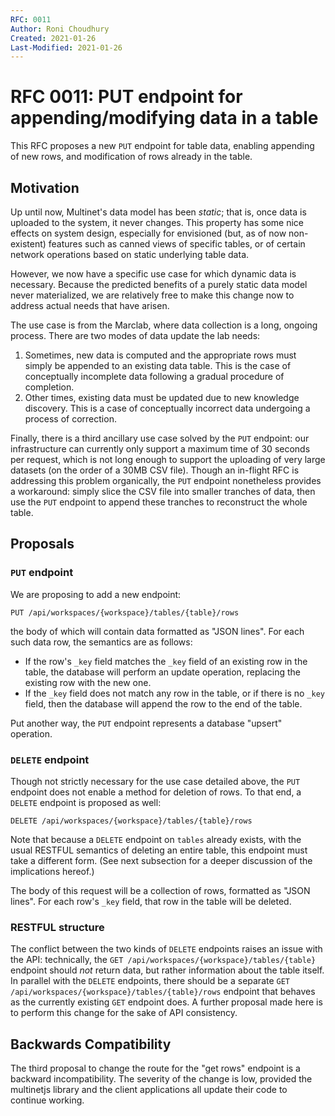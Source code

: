 ```yaml
---
RFC: 0011
Author: Roni Choudhury
Created: 2021-01-26
Last-Modified: 2021-01-26
---
```


# RFC 0011: PUT endpoint for appending/modifying data in a table

This RFC proposes a new `PUT` endpoint for table data, enabling appending of new
rows, and modification of rows already in the table.

## Motivation

Up until now, Multinet's data model has been *static*; that is, once data is
uploaded to the system, it never changes. This property has some nice effects on
system design, especially for envisioned (but, as of now non-existent) features
such as canned views of specific tables, or of certain network operations based
on static underlying table data.

However, we now have a specific use case for which dynamic data is necessary.
Because the predicted benefits of a purely static data model never materialized,
we are relatively free to make this change now to address actual needs that have
arisen.

The use case is from the Marclab, where data collection is a long, ongoing
process. There are two modes of data update the lab needs:

1. Sometimes, new data is computed and the appropriate rows must simply be
   appended to an existing data table. This is the case of conceptually
   incomplete data following a gradual procedure of completion.
2. Other times, existing data must be updated due to new knowledge discovery.
   This is a case of conceptually incorrect data undergoing a process of
   correction.

Finally, there is a third ancillary use case solved by the `PUT` endpoint: our
infrastructure can currently only support a maximum time of 30 seconds per
request, which is not long enough to support the uploading of very large
datasets (on the order of a 30MB CSV file). Though an in-flight RFC is
addressing this problem organically, the `PUT` endpoint nonetheless provides a
workaround: simply slice the CSV file into smaller tranches of data, then use
the `PUT` endpoint to append these tranches to reconstruct the whole table.

## Proposals

### `PUT` endpoint

We are proposing to add a new endpoint:

```
PUT /api/workspaces/{workspace}/tables/{table}/rows
```

the body of which will contain data formatted as "JSON lines". For each such
data row, the semantics are as follows:

- If the row's `_key` field matches the `_key` field of an existing row in the
  table, the database will perform an update operation, replacing the existing row
  with the new one.
- If the `_key` field does not match any row in the table, or if there is no
  `_key` field, then the database will append the row to the end of the table.

Put another way, the `PUT` endpoint represents a database "upsert" operation.

### `DELETE` endpoint

Though not strictly necessary for the use case detailed above, the `PUT`
endpoint does not enable a method for deletion of rows. To that end, a `DELETE`
endpoint is proposed as well:

```
DELETE /api/workspaces/{workspace}/tables/{table}/rows
```

Note that because a `DELETE` endpoint on `tables` already exists, with the usual
RESTFUL semantics of deleting an entire table, this endpoint must take a
different form. (See next subsection for a deeper discussion of the implications
hereof.)

The body of this request will be a collection of rows, formatted as "JSON
lines". For each row's `_key` field, that row in the table will be deleted.

### RESTFUL structure

The conflict between the two kinds of `DELETE` endpoints raises an issue with
the API: technically, the `GET /api/workspaces/{workspace}/tables/{table}`
endpoint should *not* return data, but rather information about the table
itself. In parallel with the `DELETE` endpoints, there should be a separate `GET
/api/workspaces/{workspace}/tables/{table}/rows` endpoint that behaves as the
currently existing `GET` endpoint does. A further proposal made here is to
perform this change for the sake of API consistency.

## Backwards Compatibility

The third proposal to change the route for the "get rows" endpoint is a backward
incompatibility. The severity of the change is low, provided the multinetjs
library and the client applications all update their code to continue working.
